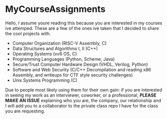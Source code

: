 # MyCourseAssignments

Hello, I assume youre reading this because you are interested in my courses ive attemped. These are a few of the ones ive taken that I decided to share the cool
projects with.

* Computer Organization (RISC-V Assembly, C)
* Data Structures and Algorithms I, II (C++)
* Operating Systems (xv6 OS, C)
* Programming Languages (Python, Scheme, Java)
* Secure/Trust Computer Hardware Design (VHDL, Verilog, Python)
* Software and Web Security (C/C++ Decompilation and reading x86 Assembly, and writeups for CTF style security challenges)
* Unix Systems Programming (C)

Due to people most likely using them for their own gain: if you are interested in seeing my work as an interviewer, coworker, or a professional, 
**PLEASE MAKE AN ISSUE** explaining who you are, the company, our relationship and I will add you to a collaborator to the private class repo I have for the class you are requesting.
